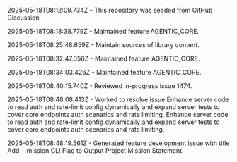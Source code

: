 2025-05-18T08:12:09.734Z - This repository was seeded from GitHub Discussion 

2025-05-18T08:13:38.779Z - Maintained feature AGENTIC_CORE.

2025-05-18T08:25:48.659Z - Maintain sources of library content.

2025-05-18T08:32:47.056Z - Maintained feature AGENTIC_CORE.

2025-05-18T08:34:03.426Z - Maintained feature AGENTIC_CORE.

2025-05-18T08:40:15.740Z - Reviewed in-progress issue 1474.

2025-05-18T08:48:08.413Z - Worked to resolve issue Enhance server code to read auth and rate-limit config dynamically and expand server tests to cover core endpoints auth scenarios and rate limiting. Enhance server code to read auth and rate-limit config dynamically and expand server tests to cover core endpoints auth scenarios and rate limiting.

2025-05-18T08:48:19.561Z - Generated feature development issue with title Add --mission CLI Flag to Output Project Mission Statement.


